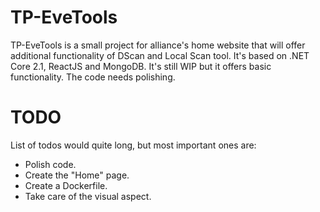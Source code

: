 # TP-EveTools

TP-EveTools is a small project for alliance's home website that will offer additional functionality of DScan and Local Scan tool. It's based on .NET Core 2.1, ReactJS and MongoDB. It's still WIP but it offers basic functionality. The code needs polishing.

# TODO

List of todos would quite long, but most important ones are:

- Polish code.
- Create the "Home" page.
- Create a Dockerfile.
- Take care of the visual aspect.

